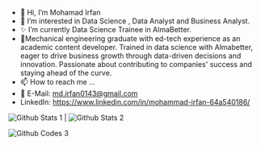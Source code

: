 - 👋 Hi, I’m Mohamad Irfan
- 👀 I’m interested in Data Science , Data Analyst and Business Analyst.
- ✨ I’m currently Data Science Trainee in AlmaBetter.
- 💞️Mechanical engineering graduate with ed-tech experience as an academic
content developer. Trained in data science with Almabetter, eager to drive business growth through data-driven decisions and innovation. Passionate
about contributing to companies' success and staying ahead of the curve.
- 📫 How to reach me ...
- 📧 E-Mail: md.irfan0143@gmail.com
- LinkedIn: https://www.linkedin.com/in/mohammad-irfan-64a540186/
<!---
irfan7210/irfan7210 is a ✨ special ✨ repository because its `README.md` (this file) appears on your GitHub profile.
You can click the Preview link to take a look at your changes.
--->
![Github Stats 1](https://github-readme-streak-stats.herokuapp.com/?user=irfan7210) | ![Github Stats 2](https://github-readme-stats.vercel.app/api?username=irfan7210)

![Github Codes 3](https://github-readme-stats.vercel.app/api/top-langs/?username=irfan7210)
